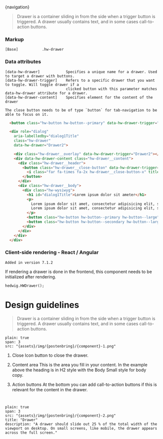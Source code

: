 


{navigation}




> Drawer is a container sliding in from the side when a trigger button is triggered. A drawer usually contains text, and in some cases call-to-action buttons.



### Markup
```code
[Base]           .hw-drawer
```

### Data attributes

```code
[data-hw-drawer]            Specifies a unique name for a drawer. Used to target a drawer with buttons.
[data-hw-drawer-trigger]    Refers to a specific drawer that you want to toggle. Will toggle drawer if a
                            clicked button with this parameter matches data-hw-drawer attribute for a drawer.
[data-hw-drawer-content]    Specifies element for the content of the drawer

```

```hint
The close button needs to be of type `button` for tab-navigation to be able to focus on it.
```

```html
  <button class="hw-button hw-button--primary" data-hw-drawer-trigger="Drawer2">Drawer with action buttons</button>

  <div role="dialog"
    aria-labelledby="dialog1Title"
    class="hw-drawer"
    data-hw-drawer="Drawer2">

    <div class="hw-drawer__overlay" data-hw-drawer-trigger="Drawer2"></div>
    <div data-hw-drawer-content class="hw-drawer__content">
      <div class="hw-drawer__header">
        <button class="hw-drawer__close-button" data-hw-drawer-trigger="Drawer2">
          <i class="far fa-times fa-2x hw-drawer__close-button-x" title="Close drawer"></i>
        </button>
      </div>
      <div class="hw-drawer__body">
        <div class="hw-wysiwyg">
          <h1 id="dialog1Title">Lorem ipsum dolor sit ameter</h1>
          <p>
            Lorem ipsum dolor sit amet, consectetur adipisicing elit, sed do eiusmod tempor incididunt ut labore et dolore magna aliqua. Ut enim ad minim veniam, quis nostrud exercitation ullamco laboris nisi ut aliquip ex ea commodo consequat. Duis aute irure dolor in reprehenderit in voluptate velit esse cillum dolore eu fugiat nulla pariatur. Excepteur sint occaecat cupidatat non proident, sunt in culpa qui officia deserunt mollit anim id est laborum.
            Lorem ipsum dolor sit amet, consectetur adipisicing elit, sed do eiusmod tempor incididunt ut labore et dolore magna aliqua. Ut enim ad minim veniam,
          </p>
          <button class="hw-button hw-button--primary hw-button--large">Lagre</button>
          <button class="hw-button hw-button--secondary hw-button--large hw-button--outline" data-hw-drawer-trigger="Drawer2">Avbryt</button>
        </div>
      </div>
    </div>
  </div>
```

### Client-side rendering - React / Angular

```hint
Added in version 7.1.2
```

If rendering a drawer is done in the frontend, this component needs to be initialized after rendering.

```code
hedwig.HWDrawer();
```







# Design guidelines

> Drawer is a container sliding in from the side when a trigger button is triggered. A drawer usually contains text, and in some cases call-to-action buttons.



```image
plain: true
span: 3
src: "{assets}/img/{postenbring}/{component}-1.png"
```

1. Close
Icon button to close the drawer.

2. Content area
This is the area you fill in your content. In the example above the heading is in H2 style with the Body Small style for body copy.

3. Action buttons
At the bottom you can add call-to-action buttons if this is relevant for the content in the drawer.



` `

```image
plain: true
span: 3
src: "{assets}/img/{postenbring}/{component}-2.png"
title: "Drawer"
description: "A drawer should slide out 25 % of the total width of the viewport on desktop. On small screens, like mobile, the drawer appears across the full screen."
```